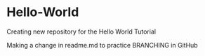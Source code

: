 # Hello-World
Creating new repository for the Hello World Tutorial

Making a change in readme.md to practice BRANCHING in GitHub
